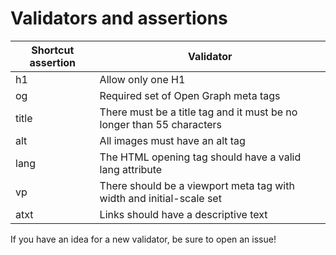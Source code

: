 # Validators and assertions

Shortcut assertion  | Validator
---                 | ---
h1                  | Allow only one H1
og                  | Required set of Open Graph meta tags
title               | There must be a title tag and it must be no longer than 55 characters
alt                 | All images must have an alt tag
lang                | The HTML opening tag should have a valid lang attribute
vp                  | There should be a viewport meta tag with width and initial-scale set
atxt                | Links should have a descriptive text

If you have an idea for a new validator, be sure to open an issue!
